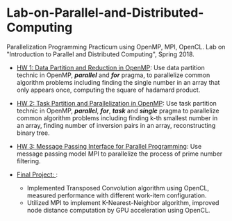 # Lab-on-Parallel-and-Distributed-Computing
Parallelization Programming Practicum using OpenMP, MPI, OpenCL. Lab on "Introduction to Parallel and Distributed Computing", Spring 2018.

* [HW 1: Data Partition and Reduction in OpenMP](HW1): Use data partition technic in OpenMP, ***parallel*** and ***for*** pragma, to parallelize common algorithm problems including finding the single number in an array that only appears once, computing the square of hadamard product.

* [HW 2: Task Partition and Parallelization in OpenMP](HW2): Use task partition technic in OpenMP, ***parallel***, ***for***, ***task*** and ***single*** pragma to parallelize common algorithm problems including finding k-th smallest number in an array, finding number of inversion pairs in an array, reconstructing binary tree.

* [HW 3: Message Passing Interface for Parallel Programming](HW3): Use message passing model MPI to parallelize the process of prime number filtering.

* [Final Project: ](FinalProject): 
  - Implemented Transposed Convolution algorithm using OpenCL, measured performance with different work-item configuration.
  - Utilized MPI to implement K-Nearest-Neighbor algorithm, improved node distance computation by GPU acceleration using OpenCL.
